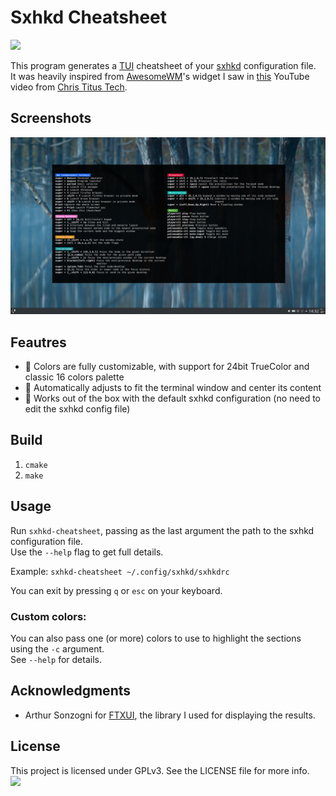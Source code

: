 # Sxhkd Cheatsheet

![](https://img.shields.io/badge/c++-%2300599C.svg?logo=c%2B%2B&logoColor=white")

This program generates a [TUI](https://en.wikipedia.org/wiki/Text-based_user_interface) cheatsheet of your [sxhkd](https://github.com/baskerville/sxhkd) configuration file.  
It was heavily inspired from [AwesomeWM](https://awesomewm.org)'s widget I saw in [this](https://youtu.be/1QQps1qTgG4?t=216) YouTube video from [Chris Titus Tech](https://christitus.com).

## Screenshots

![Screenshot of the cheatsheet in guake](examples/screenshots/guake.png)

## Feautres

-   🎨 Colors are fully customizable, with support for 24bit TrueColor and classic 16 colors palette
-   🎈 Automatically adjusts to fit the terminal window and center its content
-   💼 Works out of the box with the default sxhkd configuration (no need to edit the sxhkd config file)

## Build

1. `cmake`
1. `make`

## Usage

Run `sxhkd-cheatsheet`, passing as the last argument the path to the sxhkd configuration file.  
Use the `--help` flag to get full details.

Example: `sxhkd-cheatsheet ~/.config/sxhkd/sxhkdrc`

You can exit by pressing `q` or `esc` on your keyboard.

### Custom colors:

You can also pass one (or more) colors to use to highlight the sections using the `-c` argument.  
See `--help` for details.

## Acknowledgments

-   Arthur Sonzogni for [FTXUI](https://github.com/ArthurSonzogni/FTXUI), the library I used for displaying the results.

## License

This project is licensed under GPLv3. See the LICENSE file for more info.  
![](https://www.gnu.org/graphics/gplv3-127x51.png)
